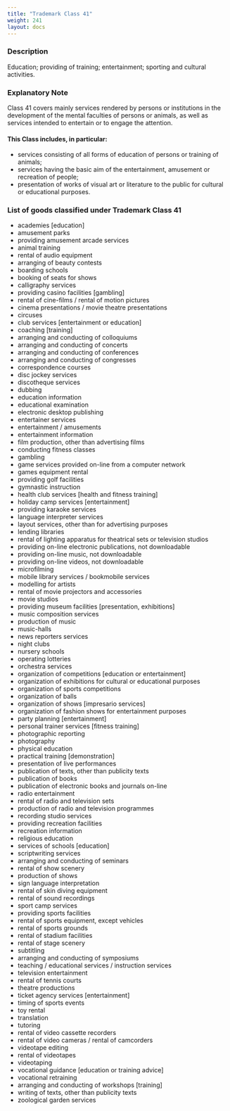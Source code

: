 ```yaml
---
title: "Trademark Class 41"
weight: 241
layout: docs
---
```


### Description

Education; providing of training; entertainment; sporting and cultural activities.

### **Explanatory Note**

Class 41 covers mainly services rendered by persons or institutions in the development of the mental faculties of persons or animals, as well as services intended to entertain or to engage the attention.

#### This Class includes, in particular:

* services consisting of all forms of education of persons or training of animals;
* services having the basic aim of the entertainment, amusement or recreation of people;
* presentation of works of visual art or literature to the public for cultural or educational purposes.

### List of goods classified under Trademark Class 41

* academies \[education]
* amusement parks
* providing amusement arcade services
* animal training
* rental of audio equipment
* arranging of beauty contests
* boarding schools
* booking of seats for shows
* calligraphy services
* providing casino facilities \[gambling]
* rental of cine-films / rental of motion pictures
* cinema presentations / movie theatre presentations
* circuses
* club services \[entertainment or education]
* coaching \[training]
* arranging and conducting of colloquiums
* arranging and conducting of concerts
* arranging and conducting of conferences
* arranging and conducting of congresses
* correspondence courses
* disc jockey services
* discotheque services
* dubbing
* education information
* educational examination
* electronic desktop publishing
* entertainer services
* entertainment / amusements
* entertainment information
* film production, other than advertising films
* conducting fitness classes
* gambling
* game services provided on-line from a computer network
* games equipment rental
* providing golf facilities
* gymnastic instruction
* health club services \[health and fitness training]
* holiday camp services \[entertainment]
* providing karaoke services
* language interpreter services
* layout services, other than for advertising purposes
* lending libraries
* rental of lighting apparatus for theatrical sets or television studios
* providing on-line electronic publications, not downloadable
* providing on-line music, not downloadable
* providing on-line videos, not downloadable
* microfilming
* mobile library services / bookmobile services
* modelling for artists
* rental of movie projectors and accessories
* movie studios
* providing museum facilities \[presentation, exhibitions]
* music composition services
* production of music
* music-halls
* news reporters services
* night clubs
* nursery schools
* operating lotteries
* orchestra services
* organization of competitions \[education or entertainment]
* organization of exhibitions for cultural or educational purposes
* organization of sports competitions
* organization of balls
* organization of shows \[impresario services]
* organization of fashion shows for entertainment purposes
* party planning \[entertainment]
* personal trainer services \[fitness training]
* photographic reporting
* photography
* physical education
* practical training \[demonstration]
* presentation of live performances
* publication of texts, other than publicity texts
* publication of books
* publication of electronic books and journals on-line
* radio entertainment
* rental of radio and television sets
* production of radio and television programmes
* recording studio services
* providing recreation facilities
* recreation information
* religious education
* services of schools \[education]
* scriptwriting services
* arranging and conducting of seminars
* rental of show scenery
* production of shows
* sign language interpretation
* rental of skin diving equipment
* rental of sound recordings
* sport camp services
* providing sports facilities
* rental of sports equipment, except vehicles
* rental of sports grounds
* rental of stadium facilities
* rental of stage scenery
* subtitling
* arranging and conducting of symposiums
* teaching / educational services / instruction services
* television entertainment
* rental of tennis courts
* theatre productions
* ticket agency services \[entertainment]
* timing of sports events
* toy rental
* translation
* tutoring
* rental of video cassette recorders
* rental of video cameras / rental of camcorders
* videotape editing
* rental of videotapes
* videotaping
* vocational guidance \[education or training advice]
* vocational retraining
* arranging and conducting of workshops \[training]
* writing of texts, other than publicity texts
* zoological garden services

